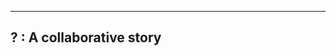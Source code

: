 -------------------------------------------
? : A collaborative story
-------------------------------------------
